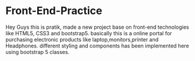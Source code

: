 # Front-End-Practice
Hey Guys this is pratik, made a new project base on front-end technologies like HTML5, CSS3 and bootstrap5. basically this is a online portal for purchasing electronic products like laptop,monitors,printer and Headphones. different styling and components has been implemented here using bootstrap 5 classes.
